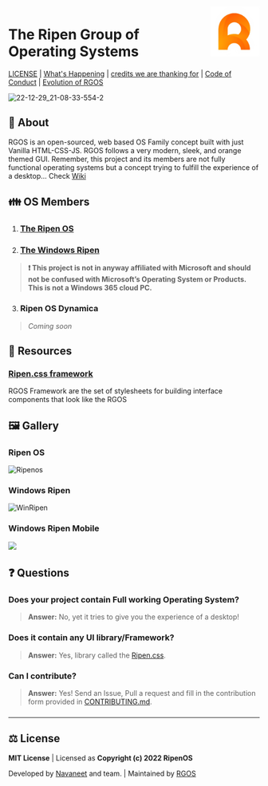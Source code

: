 <img align="right" width="100" height="100" src="Ripenos/Assets/General/ripenOs.png">

# The Ripen Group of Operating Systems
 [LICENSE](LICENSE) | [What's Happening](Docs/Changelog.md) | [credits we are thanking for](Docs/Credits.md) | [Code of Conduct](CODE_OF_CONDUCT.md) | [Evolution of RGOS](Docs/Evolution.md)
 
 ![22-12-29_21-08-33-554-2](https://user-images.githubusercontent.com/120778877/209983105-1a1e190a-a292-4caf-8c7a-3387c6a66e5e.jpg)

## 🪪 About
 RGOS is an open-sourced, web based OS Family concept built with just Vanilla HTML-CSS-JS. RGOS follows a very modern, sleek, and orange themed GUI. Remember, this project and its members are not fully functional operating systems but a concept trying to fulfill the experience of a desktop... Check [Wiki](https://github.com/ripenos/ripenos.github.io/wiki)
 
## 👪 OS Members
1. ### [The Ripen OS](https://ripenos.github.io/Ripenos)
2. ### [The Windows Ripen](https://ripenos.github.io/WinRipen)
 > **❗ This project is not in anyway affiliated with Microsoft and should not be confused with Microsoft’s Operating System or Products. This is not a Windows 365 cloud PC.**
3. ### Ripen OS Dynamica
 > _Coming soon_

## 🎒 Resources
### [Ripen.css framework](https://ripenos.github.io/ripen.css/)
RGOS Framework are the set of stylesheets for building interface components that look like the RGOS

## 🖼️ Gallery

### Ripen OS
![Ripenos](https://github.com/ripenos/ripenos.github.io/assets/120778877/2e31ae25-66e4-49bd-9eaa-add28b925472)

### Windows Ripen
![WinRipen](https://github.com/ripenos/ripenos.github.io/assets/120778877/c0eea1d5-aa05-4ccf-9cb9-f24b6a2c5d63)
### Windows Ripen Mobile
<img src="https://github.com/ripenos/ripenos.github.io/assets/120778877/a34697a5-4d8e-4837-a634-110f91ff4dd3" width="250" height="auto">

## ❓ Questions

### Does your project contain Full working Operating System?
> **Answer:** No, yet it tries to give you the experience of a desktop!

### Does it contain any UI library/Framework?
> **Answer:** Yes, library called the [Ripen.css](https://ripenos.github.io/ripen.css/).

### Can I contribute?
> **Answer:** Yes! Send an Issue, Pull a request and fill in the contribution form provided in [CONTRIBUTING.md](CONTRIBUTING.md).

### 
<hr>

## ⚖️ License
**MIT License** | Licensed as **Copyright (c) 2022 RipenOS**

Developed by [Navaneet](https://github.com/navaneet239) and team. | Maintained by [RGOS](https://github.com/ripenos)
